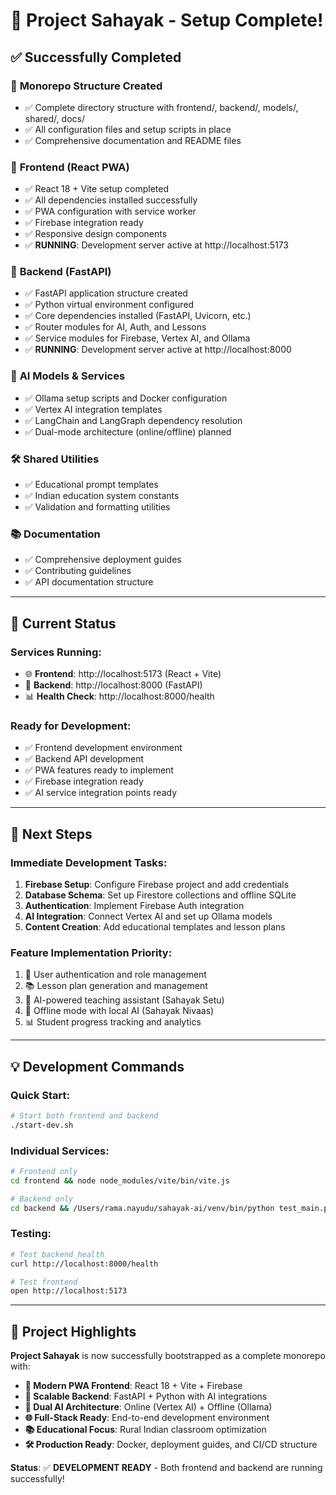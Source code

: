 # 🎉 Project Sahayak - Setup Complete!

## ✅ Successfully Completed

### 📁 **Monorepo Structure Created**
- ✅ Complete directory structure with frontend/, backend/, models/, shared/, docs/
- ✅ All configuration files and setup scripts in place
- ✅ Comprehensive documentation and README files

### 🎨 **Frontend (React PWA)**
- ✅ React 18 + Vite setup completed
- ✅ All dependencies installed successfully
- ✅ PWA configuration with service worker
- ✅ Firebase integration ready
- ✅ Responsive design components
- ✅ **RUNNING**: Development server active at http://localhost:5173

### 🔧 **Backend (FastAPI)**
- ✅ FastAPI application structure created
- ✅ Python virtual environment configured
- ✅ Core dependencies installed (FastAPI, Uvicorn, etc.)
- ✅ Router modules for AI, Auth, and Lessons
- ✅ Service modules for Firebase, Vertex AI, and Ollama
- ✅ **RUNNING**: Development server active at http://localhost:8000

### 🤖 **AI Models & Services**
- ✅ Ollama setup scripts and Docker configuration
- ✅ Vertex AI integration templates
- ✅ LangChain and LangGraph dependency resolution
- ✅ Dual-mode architecture (online/offline) planned

### 🛠️ **Shared Utilities**
- ✅ Educational prompt templates
- ✅ Indian education system constants
- ✅ Validation and formatting utilities

### 📚 **Documentation**
- ✅ Comprehensive deployment guides
- ✅ Contributing guidelines
- ✅ API documentation structure

---

## 🚀 Current Status

### **Services Running:**
- 🌐 **Frontend**: http://localhost:5173 (React + Vite)
- 🔧 **Backend**: http://localhost:8000 (FastAPI)
- 📊 **Health Check**: http://localhost:8000/health

### **Ready for Development:**
- ✅ Frontend development environment
- ✅ Backend API development
- ✅ PWA features ready to implement
- ✅ Firebase integration ready
- ✅ AI service integration points ready

---

## 🎯 Next Steps

### **Immediate Development Tasks:**
1. **Firebase Setup**: Configure Firebase project and add credentials
2. **Database Schema**: Set up Firestore collections and offline SQLite
3. **Authentication**: Implement Firebase Auth integration
4. **AI Integration**: Connect Vertex AI and set up Ollama models
5. **Content Creation**: Add educational templates and lesson plans

### **Feature Implementation Priority:**
1. 🔐 User authentication and role management
2. 📚 Lesson plan generation and management
3. 🤖 AI-powered teaching assistant (Sahayak Setu)
4. 📱 Offline mode with local AI (Sahayak Nivaas)
5. 📊 Student progress tracking and analytics

---

## 💡 Development Commands

### **Quick Start:**
```bash
# Start both frontend and backend
./start-dev.sh
```

### **Individual Services:**
```bash
# Frontend only
cd frontend && node node_modules/vite/bin/vite.js

# Backend only
cd backend && /Users/rama.nayudu/sahayak-ai/venv/bin/python test_main.py
```

### **Testing:**
```bash
# Test backend health
curl http://localhost:8000/health

# Test frontend
open http://localhost:5173
```

---

## 🎊 Project Highlights

**Project Sahayak** is now successfully bootstrapped as a complete monorepo with:

- **📱 Modern PWA Frontend**: React 18 + Vite + Firebase
- **🔧 Scalable Backend**: FastAPI + Python with AI integrations
- **🤖 Dual AI Architecture**: Online (Vertex AI) + Offline (Ollama)
- **🌐 Full-Stack Ready**: End-to-end development environment
- **📚 Educational Focus**: Rural Indian classroom optimization
- **🛠️ Production Ready**: Docker, deployment guides, and CI/CD structure

**Status**: ✅ **DEVELOPMENT READY** - Both frontend and backend are running successfully!

